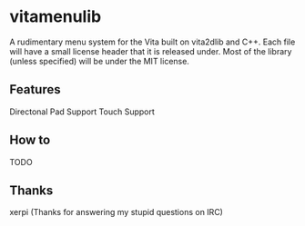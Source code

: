 vitamenulib
===========

A rudimentary menu system for the Vita built on vita2dlib and C++. 
Each file will have a small license header that it is released under. Most of the library (unless specified) will be under the MIT license.

Features
--------
Directonal Pad Support
Touch Support


How to
-------
TODO

Thanks
------
xerpi (Thanks for answering my stupid questions on IRC)